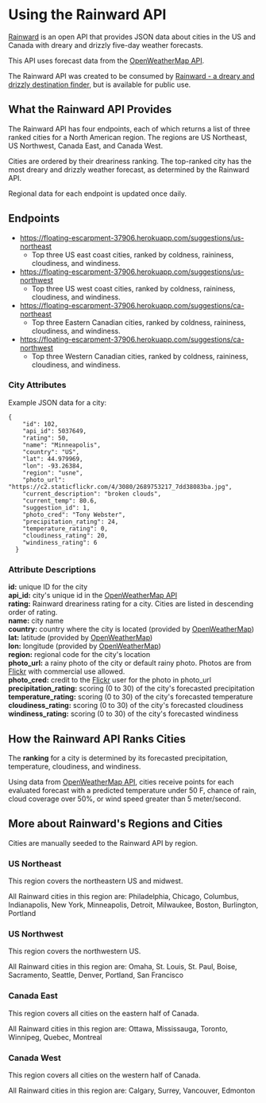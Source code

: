 # Using the Rainward API

[Rainward](https://floating-escarpment-37906.herokuapp.com/suggestions) is an open API that provides JSON data about cities in the US and Canada with dreary and drizzly five-day weather forecasts. 

This API uses forecast data from the [OpenWeatherMap API](https://openweathermap.org/).

The Rainward API was created to be consumed by [Rainward - a dreary and drizzly destination finder](http://rachelsalois.com/rainward/), but is available for public use.

## What the Rainward API Provides
The Rainward API has four endpoints, each of which returns a list of three ranked cities for a North American region. The regions are US Northeast, US Northwest, Canada East, and Canada West.

Cities are ordered by their dreariness ranking. The top-ranked city has the most dreary and drizzly weather forecast, as determined by the Rainward API. 

Regional data for each endpoint is updated once daily.


## Endpoints
- https://floating-escarpment-37906.herokuapp.com/suggestions/us-northeast
    + Top three US east coast cities, ranked by coldness, raininess, cloudiness, and windiness.
-  https://floating-escarpment-37906.herokuapp.com/suggestions/us-northwest
    + Top three US west coast cities, ranked by coldness, raininess, cloudiness, and windiness.    
- https://floating-escarpment-37906.herokuapp.com/suggestions/ca-northeast
    + Top three Eastern Canadian cities, ranked by coldness, raininess, cloudiness, and windiness.   
- https://floating-escarpment-37906.herokuapp.com/suggestions/ca-northwest
    + Top three Western Canadian cities, ranked by coldness, raininess, cloudiness, and windiness.   

### City Attributes
Example JSON data for a city:

```
{
    "id": 102,
    "api_id": 5037649,
    "rating": 50,
    "name": "Minneapolis",
    "country": "US",
    "lat": 44.979969,
    "lon": -93.26384,
    "region": "usne",
    "photo_url": "https://c2.staticflickr.com/4/3080/2689753217_7dd38083ba.jpg",
    "current_description": "broken clouds",
    "current_temp": 80.6,
    "suggestion_id": 1,
    "photo_cred": "Tony Webster",
    "precipitation_rating": 24,
    "temperature_rating": 0,
    "cloudiness_rating": 20,
    "windiness_rating": 6
  }
  ```
### Attribute Descriptions
**id:** unique ID for the city  
**api_id:** city's unique id in the [OpenWeatherMap API](https://openweathermap.org/)  
**rating:** Rainward dreariness rating for a city. Cities are listed in descending order of rating.  
**name:** city name  
**country:** country where the city is located (provided by [OpenWeatherMap](https://openweathermap.org/))  
**lat:** latitude (provided by [OpenWeatherMap](https://openweathermap.org/))   
**lon:** longitude (provided by [OpenWeatherMap](https://openweathermap.org/))  
**region:** regional code for the city's location  
**photo_url:** a rainy photo of the city or default rainy photo. Photos are from [Flickr](https://www.flickr.com/) with commercial use allowed.    
**photo_cred:** credit to the [Flickr](https://www.flickr.com/) user for the photo in photo_url  
**precipitation_rating:** scoring (0 to 30) of the city's forecasted precipitation  
**temperature_rating:** scoring (0 to 30) of the city's forecasted temperature  
**cloudiness_rating:** scoring (0 to 30) of the city's forecasted cloudiness  
**windiness_rating:** scoring (0 to 30) of the city's forecasted windiness  

## How the Rainward API Ranks Cities
The **ranking** for a city is determined by its forecasted precipitation, temperature, cloudiness, and windiness. 

Using data from [OpenWeatherMap API](https://openweathermap.org/), cities receive points for each evaluated forecast with a predicted temperature under 50 F, chance of rain, cloud coverage over 50%, or wind speed greater than 5 meter/second. 

## More about Rainward's Regions and Cities
Cities are manually seeded to the Rainward API by region.

### US Northeast
This region covers the northeastern US and midwest.

All Rainward cities in this region are: Philadelphia, Chicago, Columbus, Indianapolis, New York, Minneapolis, Detroit, Milwaukee, Boston, Burlington, Portland

### US Northwest
This region covers the northwestern US.

All Rainward cities in this region are: Omaha, St. Louis, St. Paul, Boise, Sacramento, Seattle, Denver, Portland, San Francisco

### Canada East
This region covers all cities on the eastern half of Canada.

All Rainward cities in this region are: Ottawa, Mississauga, Toronto, Winnipeg, Quebec, Montreal

### Canada West
This region covers all cities on the western half of Canada.

All Rainward cities in this region are: Calgary, Surrey, Vancouver, Edmonton
